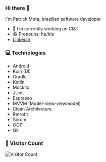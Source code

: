 ### Hi there 👋

I'm Patrick Mota, brazilian software developer

- 🔭 I’m currently working on CI&T
- 😄 Pronouns: he/his
- [Linkedin](https://www.linkedin.com/in/opatrickmota/)

### 💻 Technologies

- Android
- Koin (DI)
- Gradle
- Kotlin
- Mockito
- JUnit
- Espresso
- MVVM (Model-view-viewmodel)
- Clean Architecture
- Retrofit
- Scrum
- OOP
- Git

### 🚪 Visitor Count

![Visitor Count](https://profile-counter.glitch.me/patrick-wilker/count.svg) 

